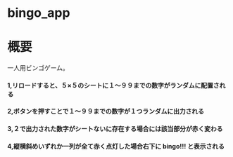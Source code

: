 # bingo_app

# 概要

一人用ビンゴゲーム。

#### 1,リロードすると、５×５のシートに１〜９９までの数字がランダムに配置される
#### 2,ボタンを押すことで１〜９９までの数字が１つランダムに出力される
#### 3,２で出力された数字がシートないに存在する場合には該当部分が赤く変わる
#### 4,縦横斜めいずれか一列が全て赤く点灯した場合右下に **bingo!!!** と表示される
